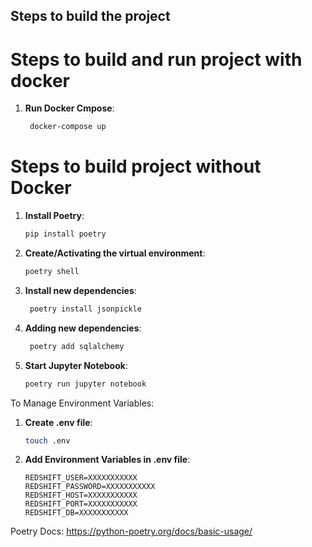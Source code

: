 ## Steps to build the project


# Steps to build and run project with docker

1. **Run Docker Cmpose**:
   ```sh
    docker-compose up
   ```



# Steps to build project without Docker

1. **Install Poetry**:
   ```sh
   pip install poetry
    ```
   
2. **Create/Activating the virtual environment**:
   ```sh
   poetry shell
   ```
   
3. **Install new dependencies**:
   ```sh
    poetry install jsonpickle
    ```
   
4. **Adding new dependencies**:
   ```sh
    poetry add sqlalchemy
    ```
   
5. **Start Jupyter Notebook**:
   ```sh
   poetry run jupyter notebook
   ```

To Manage Environment Variables:
1. **Create .env file**:
   ```sh
   touch .env
   ```

2. **Add Environment Variables in .env file**:
   ```
   REDSHIFT_USER=XXXXXXXXXXX
   REDSHIFT_PASSWORD=XXXXXXXXXXX
   REDSHIFT_HOST=XXXXXXXXXXX
   REDSHIFT_PORT=XXXXXXXXXXX
   REDSHIFT_DB=XXXXXXXXXXX
   ```

Poetry Docs: https://python-poetry.org/docs/basic-usage/